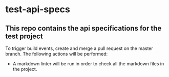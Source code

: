 # test-api-specs

## This repo contains the api specifications for the test project

To trigger build events, create and merge a pull request on the master branch.
The following actions will be performed:

* A markdown linter will be run in order to check all the markdown files in the project.
